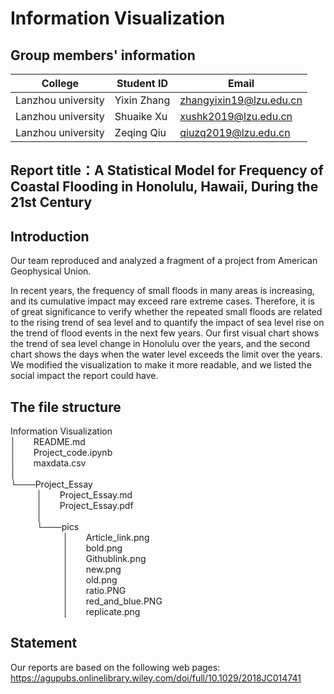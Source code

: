 # Information Visualization

## Group members' information
|      College     | Student ID|        Email          |
|------------------|-----------|-----------------------|
|Lanzhou university|Yixin Zhang|zhangyixin19@lzu.edu.cn|
|Lanzhou university|Shuaike Xu |   xushk2019@lzu.edu.cn|
|Lanzhou university|Zeqing Qiu |   qiuzq2019@lzu.edu.cn|

## Report title：A Statistical Model for Frequency of Coastal Flooding in Honolulu, Hawaii, During the 21st Century

## Introduction
Our team reproduced and analyzed a fragment of a project from American Geophysical Union.

In recent years, the frequency of small floods in many areas is increasing, and its cumulative impact may exceed rare extreme cases. Therefore, it is of great significance to verify whether the repeated small floods are related to the rising trend of sea level and to quantify the impact of sea level rise on the trend of flood events in the next few years. Our first visual chart shows the trend of sea level change in Honolulu over the years, and the second chart shows the days when the water level exceeds the limit over the years. We modified the visualization to make it more readable, and we listed the social impact the report could have.

## The file structure
Information Visualization<br>
│&emsp;&emsp;README.md<br>
│&emsp;&emsp;Project_code.ipynb<br>
│&emsp;&emsp;maxdata.csv<br>
│<br>
└───Project_Essay<br>
&emsp;&emsp;&emsp;│&emsp;&emsp;Project_Essay.md<br>
&emsp;&emsp;&emsp;│&emsp;&emsp;Project_Essay.pdf<br>
&emsp;&emsp;&emsp;│<br>
&emsp;&emsp;&emsp;└───pics<br>
&emsp;&emsp;&emsp;&emsp;&emsp;&emsp;│&emsp;&emsp;Article_link.png<br>
&emsp;&emsp;&emsp;&emsp;&emsp;&emsp;│&emsp;&emsp;bold.png<br>
&emsp;&emsp;&emsp;&emsp;&emsp;&emsp;│&emsp;&emsp;Githublink.png<br>
&emsp;&emsp;&emsp;&emsp;&emsp;&emsp;│&emsp;&emsp;new.png<br>
&emsp;&emsp;&emsp;&emsp;&emsp;&emsp;│&emsp;&emsp;old.png<br>
&emsp;&emsp;&emsp;&emsp;&emsp;&emsp;│&emsp;&emsp;ratio.PNG<br>
&emsp;&emsp;&emsp;&emsp;&emsp;&emsp;│&emsp;&emsp;red_and_blue.PNG<br>
&emsp;&emsp;&emsp;&emsp;&emsp;&emsp;│&emsp;&emsp;replicate.png<br>

## Statement
Our reports are based on the following web pages: https://agupubs.onlinelibrary.wiley.com/doi/full/10.1029/2018JC014741
